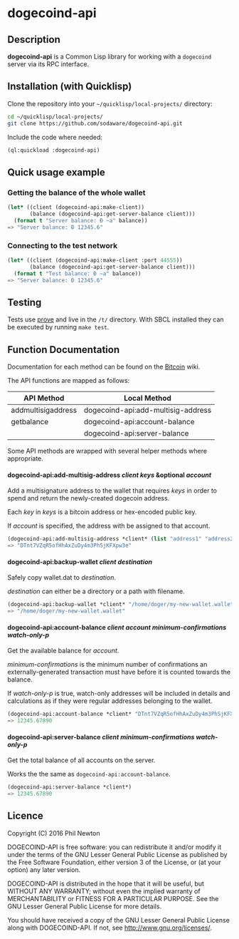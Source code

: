 # dogecoind-api

## Description

**dogecoind-api** is a Common Lisp library for working with a `dogecoind` server
via its RPC interface.


## Installation (with Quicklisp)

Clone the repository into your `~/quicklisp/local-projects/` directory:

```bash
cd ~/quicklisp/local-projects/
git clone https://github.com/sodaware/dogecoind-api.git
```

Include the code where needed:

```lisp
(ql:quickload :dogecoind-api)
```


## Quick usage example

### Getting the balance of the whole wallet

```lisp
(let* ((client (dogecoind-api:make-client))
       (balance (dogecoind-api:get-server-balance client))) 
  (format t "Server balance: Ð ~a" balance))
=> "Server balance: Ð 12345.6"
```

### Connecting to the test network

```lisp
(let* ((client (dogecoind-api:make-client :port 44555))
       (balance (dogecoind-api:get-server-balance client))) 
  (format t "Test balance: Ð ~a" balance))
=> "Server balance: Ð 12345.6"
```


## Testing

Tests use [prove](https://github.com/fukamachi/prove) and live in the `/t/`
directory. With SBCL installed they can be executed by running `make test`.

## Function Documentation

Documentation for each method can be found on the [Bitcoin](https://en.bitcoin.it/wiki/Original_Bitcoin_client/API_calls_list) wiki.

The API functions are mapped as follows:

API Method           | Local Method
---------------------|--------------------------------------
addmultisigaddress   | dogecoind-api:add-multisig-address
getbalance           | dogecoind-api:account-balance
                     | dogecoind-api:server-balance

Some API methods are wrapped with several helper methods where appropriate.


#### dogecoind-api:add-multisig-address *client* *keys* &optional *account*

Add a multisignature address to the wallet that requires *keys* in order to
spend and return the newly-created dogecoin address.

Each *key* in *keys* is a bitcoin address or hex-encoded public key. 

If *account* is specified, the address with be assigned to that account.

```lisp
(dogecoind-api:add-multisig-address *client* (list "address1" "address2"))
=> "DTnt7VZqR5ofHhAxZuDy4m3PhSjKFXpw3e"
```

#### dogecoind-api:backup-wallet *client* *destination*

Safely copy wallet.dat to *destination*.

*destination* can either be a directory or a path with filename.

```lisp
(dogecoind-api:backup-wallet *client* "/home/doger/my-new-wallet.wallet")
=> "/home/doger/my-new-wallet.wallet"
```


#### dogecoind-api:account-balance *client* *account* *minimum-confirmations* *watch-only-p*

Get the available balance for *account*.

*minimum-confirmations* is the minimum number of confirmations an
externally-generated transaction must have before it is counted towards the
balance.

If *watch-only-p* is true, watch-only addresses will be included in details and
calculations as if they were regular addresses belonging to the wallet.

```lisp
(dogecoind-api:account-balance *client* "DTnt7VZqR5ofHhAxZuDy4m3PhSjKFXpw3e")
=> 12345.67890
```

#### dogecoind-api:server-balance *client* *minimum-confirmations* *watch-only-p*

Get the total balance of all accounts on the server.

Works the the same as `dogecoind-api:account-balance`.

```lisp
(dogecoind-api:server-balance *client*)
=> 12345.67890
```


## Licence

Copyright (C) 2016 Phil Newton

DOGECOIND-API is free software: you can redistribute it and/or modify it under
the terms of the GNU Lesser General Public License as published by the Free
Software Foundation, either version 3 of the License, or (at your option) any
later version.

DOGECOIND-API is distributed in the hope that it will be useful, but WITHOUT ANY
WARRANTY; without even the implied warranty of MERCHANTABILITY or FITNESS FOR A
PARTICULAR PURPOSE. See the GNU Lesser General Public License for more details.

You should have received a copy of the GNU Lesser General Public License along
with DOGECOIND-API. If not, see http://www.gnu.org/licenses/.
